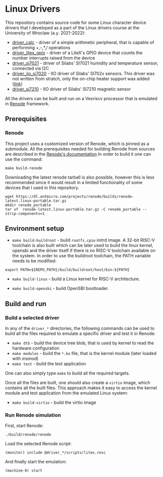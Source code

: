 # Linux Drivers

This repository contains source code for some Linux character device drivers that I developed as a part of the Linux drivers course at the University of Wroclaw (a.y. 2021-2022):
* [driver_calc](https://github.com/panantoni01/Linux_Driver_Virtual/tree/main/driver_calc) - driver of a simple arithmetic peripheral, that is capable of performing +,-,*,/ operations
* [driver_litex_gpio](https://github.com/panantoni01/Linux_Driver_Virtual/tree/main/driver_litex_gpio) - driver of a LiteX's GPIO device that counts the number interrupts raised from the device
* [driver_si7021](https://github.com/panantoni01/Linux_Driver_Virtual/tree/main/driver_si7021) - driver of Silabs' SI7021 humidity and temperature sensor, connected via I2C
* [driver_iio_si7020](https://github.com/panantoni01/Linux_Driver_Virtual/tree/main) - IIO driver of Silabs' SI702x sensors. This driver was not written from stratch, only the on-chip heater support was added ([link](https://github.com/torvalds/linux/commit/2aac3f9aec74b28ea73ad96efbcc0c56e5ff814f))
* [driver_si7210](https://github.com/panantoni01/Linux_Driver_Virtual/tree/main/driver_si7210) - IIO driver of Silabs' SI7210 magnetic sensor 

All the drivers can be built and run on a Vexriscv processor that is emulated in [Renode](https://github.com/renode/renode) framework.

## Prerequisites

### Renode
This project uses a customized version of Renode, which is pinned as a submodule. All the prerequisites needed for building Renode from sources are described in the [Renode's documentation](https://renode.readthedocs.io/en/latest/advanced/building_from_sources.html) In order to build it one can use the command:
```
make build-renode
```

Downloading the latest renode tarball is also possible, however this is less recommended since it would result in a limited functionality of some devices that I used in this repository.
```
wget https://dl.antmicro.com/projects/renode/builds/renode-latest.linux-portable.tar.gz
mkdir renode_portable
tar xf  renode-latest.linux-portable.tar.gz -C renode_portable --strip-components=1
```

## Environment setup
* `make build-buildroot` - build `rootfs.cpio` initrd image. A 32-bit RISC-V toolchain is also built which can be later used to build the linux kernel, opensbi and the driver itself if there is no RISC-V toolchain available on the system. In order to use the buildroot toolchain, the PATH variable needs to be modified:
```
export PATH=${REPO_PATH}/build/buildroot/host/bin:${PATH}
```

* `make build-linux` - build a Linux kernel for RISC-V architecture.

* `make build-opensbi` - build OpenSBI bootloader.

## Build and run

### Build a selected driver
In any of the `driver_*` directories, the following commands can be used to build all the files required to emulate a specific driver and test it in Renode:
* `make dtb` - build the device tree blob, that is used by kernel to read the hardware configuration
* `make modules` - build the `*.ko` file, that is the kernel module (later loaded with *insmod*)
* `make test` - build the test application

One can also simply type `make` to build all the required targets.

Once all the files are built, one should also create a `virtio` image, which contains all the built files. This approach makes it easy to access the kernel module and test application from the emulated Linux system:
* `make build-virtio` - build the virtio image

### Run Renode simulation
First, start Renode:
```
./build/renode/renode
```
Load the selected Renode script:
```
(monitor) include @driver_*/scripts/litex.resc
```
And finally start the emulation:
```
(machine-0) start
```
